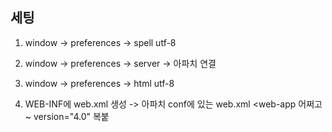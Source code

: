 ## 세팅
1. window -> preferences -> spell utf-8
2. window -> preferences -> server -> 아파치 연결
3. window -> preferences -> html utf-8  


  
1. WEB-INF에 web.xml 생성 -> 아파치 conf에 있는 web.xml <web-app 어쩌고 ~ version="4.0" 복붙
